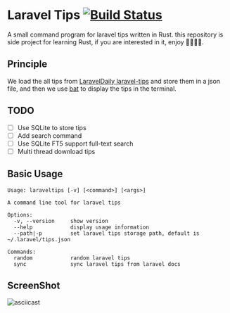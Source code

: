 # Laravel Tips [![Build Status]][actions]

[Build Status]: https://img.shields.io/github/actions/workflow/status/godruoyi/laravel-tips/ci.yml?branch=master

[actions]: https://github.com/godruoyi/laravel-tips/actions?query=branch%3Amaster

A small command program for laravel tips written in Rust. this repository is side project for learning Rust, if you are
interested in it, enjoy 🐕‍🦺🦧🦥.

## Principle

We load the all tips from [LaravelDaily laravel-tips](https://github.com/LaravelDaily/laravel-tips) and store them in a
json file, and then we use [bat](https://github.com/sharkdp/bat) to display the tips in the terminal.

## TODO

- [ ] Use SQLite to store tips
- [ ] Add search command
- [ ] Use SQLite FT5 support full-text search
- [ ] Multi thread download tips

## Basic Usage

```
Usage: laraveltips [-v] [<command>] [<args>]

A command line tool for laravel tips

Options:
  -v, --version     show version
  --help            display usage information
  --path|-p         set laravel tips storage path, default is ~/.laravel/tips.json

Commands:
  random            random laravel tips
  sync              sync laravel tips from laravel docs
```

## ScreenShot

![asciicast](https://user-images.githubusercontent.com/16079222/234809580-9742230b-5730-4bea-8cbf-e38ea4f84fef.gif)